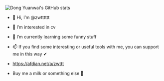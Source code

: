 ![Dong Yuanwai's GitHub stats](https://github-readme-stats.vercel.app/api?username=zwtttttt&theme=dark&show_icons=true)


- 👋 Hi, I’m @zwtttttt
- 👀 I’m interested in cv
- 🌱 I’m currently learning some funny stuff
- 📫 If you find some interesting or useful tools with me, you can support me in this way ✔

- https://afdian.net/a/zwttt
- Buy me a milk or something else 💖

<!---
zwtttttt/zwtttttt is a ✨ special ✨ repository because its `README.md` (this file) appears on your GitHub profile.
You can click the Preview link to take a look at your changes.
--->
